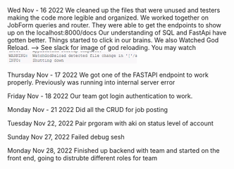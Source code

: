 Wed Nov - 16 2022
We cleaned up the files that were unused and testers making the code more legible and organized.
We worked together on JobForm queries and router. They were able to get the endpoints to show up on the localhost:8000/docs
Our understanding of SQL and FastApi have gotten better. Things started to click in our brains.
We also Watched God Reload. --> See slack for image of god reloading.
 You may watch![Alt text](WatchGodReload.png)


Thursday Nov - 17 2022
We got one of the FASTAPI endpoint to work properly. Previously was running into internal server error

Friday Nov - 18 2022
Our team got login authentication to work.

Monday Nov - 21 2022
Did all the CRUD for job posting

Tuesday Nov 22, 2022
Pair prgoram with aki on status level of account

Sunday Nov 27, 2022
Failed debug sesh

Monday Nov 28, 2022
Finished up backend with team and started on the front end, going to distrubte different roles for team
